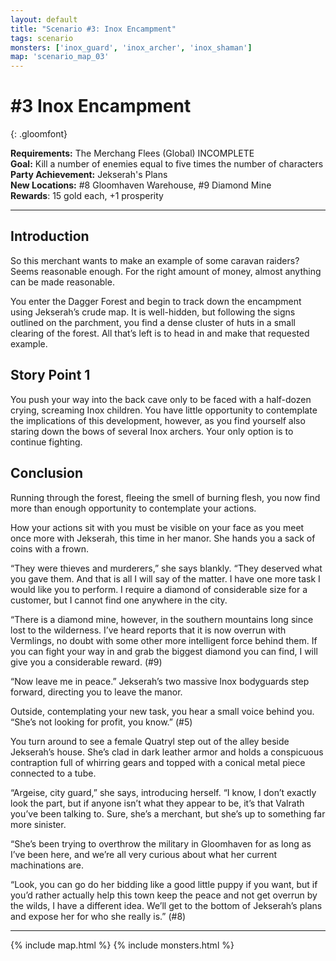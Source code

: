 ```yaml
---
layout: default
title: "Scenario #3: Inox Encampment"
tags: scenario
monsters: ['inox_guard', 'inox_archer', 'inox_shaman']
map: 'scenario_map_03'
---
```


# #3 Inox Encampment
{: .gloomfont}

__Requirements:__ The Merchang Flees (Global) INCOMPLETE <br>
__Goal:__ Kill a number of enemies equal to five times the number of characters <br>
__Party Achievement:__ Jekserah's Plans <br>
__New Locations:__ #8 Gloomhaven Warehouse, #9 Diamond Mine <br>
__Rewards__: 15 gold each, +1 prosperity

***

## Introduction

So this merchant wants to make an example of some caravan raiders? Seems reasonable
enough. For the right amount of money, almost anything can be made reasonable.

You enter the Dagger Forest and begin to track down the encampment using Jekserah’s
crude map. It is well-hidden, but following the signs outlined on the parchment, you
find a dense cluster of huts in a small clearing of the forest. All that’s left is to
head in and make that requested example.

## Story Point 1

You push your way into the back cave only to be faced with a half-dozen crying,
screaming Inox children. You have little opportunity to contemplate the implications
of this development, however, as you find yourself also staring down the bows of several
Inox archers. Your only option is to continue fighting.

## Conclusion

Running through the forest, fleeing the smell of burning flesh, you now find more than
enough opportunity to contemplate your actions.

How your actions sit with you must be visible on your face as you meet once more with
Jekserah, this time in her manor. She hands you a sack of coins with a frown.

“They were thieves and murderers,” she says blankly. “They deserved what you gave them.
And that is all I will say of the matter. I have one more task I would like you to perform.
I require a diamond of considerable size for a customer, but I cannot find one anywhere in the city.

“There is a diamond mine, however, in the southern mountains long since lost to the
wilderness. I’ve heard reports that it is now overrun with Vermlings, no doubt with some
other more intelligent force behind them. If you can fight your way in and grab the biggest
diamond you can find, I will give you a considerable reward. (#9)

“Now leave me in peace.” Jekserah’s two massive Inox bodyguards step forward, directing
you to leave the manor.

Outside, contemplating your new task, you hear a small voice behind you.
“She’s not looking for profit, you know.” (#5)

You turn around to see a female Quatryl step out of the alley beside Jekserah’s house.
She’s clad in dark leather armor and holds a conspicuous contraption full of whirring gears
and topped with a conical metal piece connected to a tube.

“Argeise, city guard,” she says, introducing herself. “I know, I don’t exactly look the part,
but if anyone isn’t what they appear to be, it’s that Valrath you’ve been talking to. Sure,
she’s a merchant, but she’s up to something far more sinister.

“She’s been trying to overthrow the military in Gloomhaven for as long as I’ve been here,
and we’re all very curious about what her current machinations are.

“Look, you can go do her bidding like a good little puppy if you want, but if you’d rather
actually help this town keep the peace and not get overrun by the wilds, I have a different
idea. We’ll get to the bottom of Jekserah’s plans and expose her for who she really is.” (#8)


***

{% include map.html %}
{% include monsters.html %}



